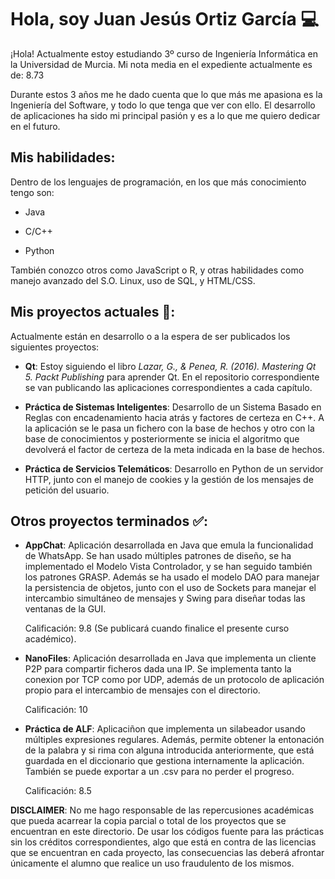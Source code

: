 # Hola, soy Juan Jesús Ortiz García 💻

¡Hola! Actualmente estoy estudiando 3º curso de Ingeniería Informática en la Universidad de Murcia. Mi nota media en el expediente actualmente es de: 8.73

Durante estos 3 años me he dado cuenta que lo que más me apasiona es la Ingeniería del Software, y todo lo que tenga que ver con ello. El desarrollo de aplicaciones ha sido mi principal pasión y es a lo que me quiero dedicar en el futuro.

## Mis habilidades:

Dentro de los lenguajes de programación, en los que más conocimiento tengo son:

- Java
  
- C/C++
  
- Python
  

También conozco otros como JavaScript o R, y otras habilidades como manejo avanzado del S.O. Linux, uso de SQL, y HTML/CSS.

## Mis proyectos actuales 📓:

Actualmente están en desarrollo o a la espera de ser publicados los siguientes proyectos:

- **Qt**: Estoy siguiendo el libro *Lazar, G., & Penea, R. (2016). Mastering Qt 5. Packt Publishing* para aprender Qt. En el repositorio correspondiente se van publicando las aplicaciones correspondientes a cada capítulo.

- **Práctica de Sistemas Inteligentes**: Desarrollo de un Sistema Basado en Reglas con encadenamiento hacia atrás y factores de certeza en C++. A la aplicación se le pasa un fichero con la base de hechos y otro con la base de conocimientos y posteriormente se inicia el algoritmo que devolverá el factor de certeza de la meta indicada en la base de hechos.
  
- **Práctica de Servicios Telemáticos**: Desarrollo en Python de un servidor HTTP, junto con el manejo de cookies y la gestión de los mensajes de petición del usuario.

## Otros proyectos terminados ✅: 

- **AppChat**: Aplicación desarrollada en Java que emula la funcionalidad de WhatsApp. Se han usado múltiples patrones de diseño, se ha implementado el Modelo Vista Controlador, y se han seguido también los patrones GRASP. Además se ha usado el modelo DAO para manejar la persistencia de objetos, junto con el uso de Sockets para manejar el intercambio simultáneo de mensajes y Swing para diseñar todas las ventanas de la GUI.
  
  Calificación: 9.8 (Se publicará cuando finalice el presente curso académico).

 
- **NanoFiles**: Aplicación desarrollada en Java que implementa un cliente P2P para compartir ficheros dada una IP. Se implementa tanto la conexion por TCP como por UDP, además de un protocolo de aplicación propio para el intercambio de mensajes con el directorio.
  
  Calificación: 10

- **Práctica de ALF**: Aplicaciñon que implementa un silabeador usando múltiples expresiones regulares. Además, permite obtener la entonación de la palabra y si rima con alguna introducida anteriormente, que está guardada en el diccionario que gestiona internamente la aplicación. También se puede exportar a un .csv para no perder el progreso.

  Calificación: 8.5



**DISCLAIMER**: No me hago responsable de las repercusiones académicas que pueda acarrear la copia parcial o total de los proyectos que se encuentran en este directorio. De usar los códigos fuente para las prácticas sin los créditos correspondientes, algo que está en contra de las licencias que se encuentran en cada proyecto, las consecuencias las deberá afrontar únicamente el alumno que realice un uso fraudulento de los mismos.
